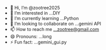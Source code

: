 - 👋 Hi, I’m @zootree2025
- 👀 I’m interested in ...DIY
- 🌱 I’m currently learning ...Python
- 💞️ I’m looking to collaborate on ...gemini API
- 📫 How to reach me ...zootree@gmail.com
- 😄 Pronouns: ...long
- ⚡ Fun fact: ...gemini_gui.py

<!---
zootree2025/zootree2025 is a ✨ special ✨ repository because its `README.md` (this file) appears on your GitHub profile.
You can click the Preview link to take a look at your changes.
--->
